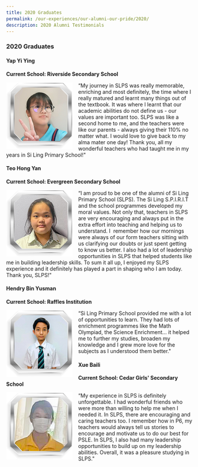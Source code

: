 ```yaml
---
title: 2020 Graduates
permalink: /our-experiences/our-alumni-our-pride/2020/
description: 2020 Alumni Testimonials
---
```




### 2020 Graduates

#### Yap Yi Ying

**Current School: Riverside Secondary School**

<img src="/images/at7.png" style="width:180px;height:180px;margin-right:15px;" align = "left"> “My journey in SLPS was really memorable, enriching and most definitely, the time where I really matured and learnt many things out of the textbook. It was where I learnt that our academic abilities do not define us - our values are important too. SLPS was like a second home to me, and the teachers were like our parents - always giving their 110% no matter what. I would love to give back to my alma mater one day! Thank you, all my wonderful teachers who had taught me in my years in Si Ling Primary School!"

#### Teo Hong Yan
**Current School: Evergreen Secondary School**

<img src="/images/at8.png" style="width:180px;height:180px;margin-right:15px;" align = "left"> “I am proud to be one of the alumni of Si Ling Primary School (SLPS). The Si Ling S.P.I.R.I.T and the school programmes developed my moral values. Not only that, teachers in SLPS are very encouraging and always put in the extra effort into teaching and helping us to understand. I  remember how our mornings were always of our form teachers sitting with us clarifying our doubts or just spent getting to know us better. I also had a lot of leadership opportunities in SLPS that helped students like me in building leadership skills. To sum it all up, I enjoyed my SLPS experience and it definitely has played a part in shaping who I am today. Thank you, SLPS!"

#### Hendry Bin Yusman
**Current School: Raffles Institution**

<img src="/images/at9.png" style="width:180px;height:180px;margin-right:15px;" align = "left"> “Si Ling Primary School provided me with a lot of opportunities to learn. They had lots of enrichment programmes like the Math Olympiad, the Science Enrichment… it helped me to further my studies, broaden my knowledge and I grew more love for the subjects as I understood them better."

#### Xue Baili
**Current School: Cedar Girls' Secondary School**

<img src="/images/at10.png" style="width:180px;height:180px;margin-right:15px;" align = "left"> “My experience in SLPS is definitely unforgettable. I had wonderful friends who were more than willing to help me when I needed it. In SLPS, there are encouraging and caring teachers too. I remember how in P6, my teachers would always tell us stories to encourage and motivate us to do our best for PSLE. In SLPS, I also had many leadership opportunities to build up on my leadership abilities. Overall, it was a pleasure studying in SLPS."